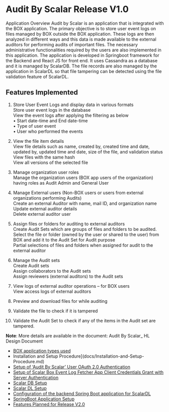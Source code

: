 # Audit By Scalar Release V1.0

Application Overview
Audit by Scalar is an application that is integrated with the BOX application. The primary objective is to store user event logs on files managed by BOX outside the BOX application. These logs are then analyzed in different ways and this data is made available to the external auditors for performing audits of important files.
The necessary administrative functionalities required by the users are also implemented in this application.
The application is developed in Springboot framework for the Backend and React JS for front end. It uses Cassandra as a database and it is managed by ScalarDB. The file records are also managed by the application in ScalarDL so that file tampering can be detected using the file validation feature of ScalarDL.

## Features Implemented
1.	Store User Event Logs and display data in various formats     
	Store user event logs in the database       
	View the event logs after applying the filtering as below     
        •	Start date-time and End date-time     
        •	Type of user event      
        •	User who performed the events      
 
2.	View the file item details      
	View file details such as name, created by, created time and date, updated by, updated time and date, size of the file, and validation status     
	View files with the same hash      
	View all versions of the selected file     
 
3.	Manage organization user roles      
	Manage the organization users (BOX app users of the organization) having roles as Audit Admin and General User      

4.	Manage External users (Non-BOX users or users from external organizations performing Audits)     
	Create an external Auditor with name, mail ID, and organization name      
	Update external auditor details        
	Delete external auditor user         

5.	Assign files or folders for auditing to external auditors       
	Create Audit Sets which are groups of files and folders to be audited.        
	Select the file or folder (owned by the user or shared to the user) from BOX and add it to the Audit Set for Audit purpose      
	Partial selections of files and folders when assigned for audit to the external auditor          

6.	Manage the Audit sets             
	Create Audit sets           
	Assign collaborators to the Audit sets          
	Assign reviewers (external auditors) to the Audit sets          

7.	View logs of external auditor operations – for BOX users         
	View access logs of external auditors        

8.	Preview and download files for while auditing             

9.	Validate the file to check if it is tampered          

10.	Validate the Audit Set to check if any of the items in the Audit set are tampered.          

**Note**: More details are available in the document: Audit By Scalar_ HL Design Document


* [BOX application types used](docs/box-application.md)    
* Installation and Setup Procedure](docs/Installation-and-Setup-Procedure.md)      
* [Setup of ‘Audit By Scalar’ User OAuth 2.0 Authentication]()      
* [Setup of Scalar Box Event Log Fetcher App Client Credentials Grant with Server Authentication]()       
* [Scalar DB Setup]()       
* [Scalar DL Setup]()      	
* [Configuration of the backend Spring Boot application for ScalarDL]()          
* [SpringBoot Application Setup]()	           
* [Features Planned for Release V2.0]()                      